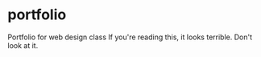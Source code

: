 # portfolio
Portfolio for web design class
If you're reading this, it looks terrible. Don't look at it.
